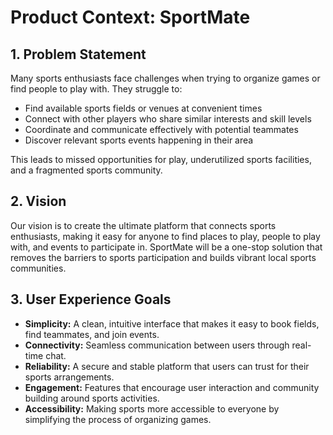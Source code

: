 # Product Context: SportMate

## 1. Problem Statement

Many sports enthusiasts face challenges when trying to organize games or find people to play with. They struggle to:
- Find available sports fields or venues at convenient times
- Connect with other players who share similar interests and skill levels
- Coordinate and communicate effectively with potential teammates
- Discover relevant sports events happening in their area

This leads to missed opportunities for play, underutilized sports facilities, and a fragmented sports community.

## 2. Vision

Our vision is to create the ultimate platform that connects sports enthusiasts, making it easy for anyone to find places to play, people to play with, and events to participate in. SportMate will be a one-stop solution that removes the barriers to sports participation and builds vibrant local sports communities.

## 3. User Experience Goals

- **Simplicity:** A clean, intuitive interface that makes it easy to book fields, find teammates, and join events.
- **Connectivity:** Seamless communication between users through real-time chat.
- **Reliability:** A secure and stable platform that users can trust for their sports arrangements.
- **Engagement:** Features that encourage user interaction and community building around sports activities.
- **Accessibility:** Making sports more accessible to everyone by simplifying the process of organizing games.
